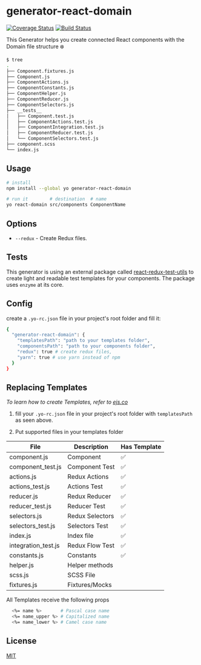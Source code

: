 # generator-react-domain
[![Coverage Status](https://coveralls.io/repos/github/glekner/generator-react-domain/badge.svg?branch=master)](https://coveralls.io/github/glekner/generator-react-domain?branch=master)
[![Build Status](https://travis-ci.org/glekner/generator-react-domain.svg?branch=master)](https://travis-ci.org/glekner/generator-react-domain)

 This Generator helps you create connected React components with the Domain file structure :snowflake:

 ```sh
 $ tree
.
├── Component.fixtures.js
├── Component.js
├── ComponentActions.js
├── ComponentConstants.js
├── ComponentHelper.js
├── ComponentReducer.js
├── ComponentSelectors.js
├── __tests__
│   ├── Component.test.js
│   ├── ComponentActions.test.js
│   ├── ComponentIntegration.test.js
│   ├── ComponentReducer.test.js
│   └── ComponentSelectors.test.js
├── component.scss
└── index.js
```

## Usage

```sh
# install
npm install --global yo generator-react-domain

# run it        # destination  # name
yo react-domain src/components ComponentName
```

## Options

- `--redux` - Create Redux files.

## Tests
This generator is using an external package called [react-redux-test-utils](https://github.com/sharvit/react-redux-test-utils) to create light and readable test templates for your components. The package uses `enzyme` at its core.

## Config

create a `.yo-rc.json` file in your project's root folder and fill it:

```sh
{
  "generator-react-domain": {
    "templatesPath": "path to your templates folder",
    "componentsPath": "path to your components folder",
    "redux": true # create redux files,
    "yarn": true # use yarn instead of npm
  }
}
```

## Replacing Templates
 
*To learn how to create Templates, refer to [ejs.co](https://ejs.co/)*


1) fill your `.yo-rc.json` file in your project's root folder with `templatesPath` as seen above.

2. Put supported files in your templates folder

| File  | Description | Has Template
| ------------- | ------------- | ------------- |
| component.js |  Component  |  :white_check_mark:
| component_test.js |  Component Test  |  :white_check_mark:
| actions.js | Redux Actions  |  :white_check_mark:
| actions_test.js |  Actions Test  |  :white_check_mark:
| reducer.js  | Redux Reducer  |  :white_check_mark:
| reducer_test.js |  Reducer Test  |  :white_check_mark:
| selectors.js  | Redux Selectors  |  :white_check_mark:
| selectors_test.js |  Selectors Test  |  :white_check_mark:
| index.js  | Index file  |  :white_check_mark:
| integration_test.js  | Redux Flow Test  |  :white_check_mark:
| constants.js  | Constants  |  :white_check_mark:
| helper.js | Helper methods  |   
| scss.js  | SCSS File |
| fixtures.js  | Fixtures/Mocks  | 


All Templates receive the following props
```sh
  <%= name %>       # Pascal case name
  <%= name_upper %> # Capitalized name
  <%= name_lower %> # Camel case name
```
## License

[MIT](https://github.com/glekner/generator-react-domain/blob/master/LICENSE)
